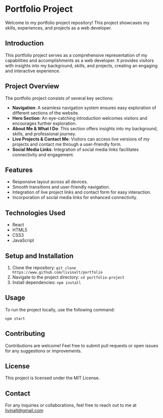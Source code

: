 # Portfolio Project

Welcome to my portfolio project repository! This project showcases my skills, experiences, and projects as a web developer. 


## Introduction
This portfolio project serves as a comprehensive representation of my capabilities and accomplishments as a web developer. It provides visitors with insights into my background, skills, and projects, creating an engaging and interactive experience.

## Project Overview
The portfolio project consists of several key sections:
- **Navigation**: A seamless navigation system ensures easy exploration of different sections of the website.
- **Hero Section**: An eye-catching introduction welcomes visitors and encourages further exploration.
- **About Me & What I Do**: This section offers insights into my background, skills, and professional journey.
- **Live Projects & Contact Me**: Visitors can access live versions of my projects and contact me through a user-friendly form.
- **Social Media Links**: Integration of social media links facilitates connectivity and engagement.

## Features
- Responsive layout across all devices.
- Smooth transitions and user-friendly navigation.
- Integration of live project links and contact form for easy interaction.
- Incorporation of social media links for enhanced connectivity.

## Technologies Used
- React
- HTML5
- CSS3
- JavaScript

## Setup and Installation
1. Clone the repository: `git clone https://www.github.com/livinalt/portfolio`
2. Navigate to the project directory: `cd portfolio-project`
3. Install dependencies: `npm install`

## Usage
To run the project locally, use the following command:
```
npm start
```


## Contributing
Contributions are welcome! Feel free to submit pull requests or open issues for any suggestions or improvements.

## License
This project is licensed under the MIT License.

## Contact
For any inquiries or collaborations, feel free to reach out to me at livinalt@gmail.com
